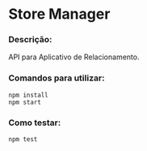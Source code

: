 # Store Manager

### Descrição:

API para Aplicativo de Relacionamento.

### Comandos para utilizar:

``` 
npm install
npm start
```

### Como testar:

```
npm test
```
